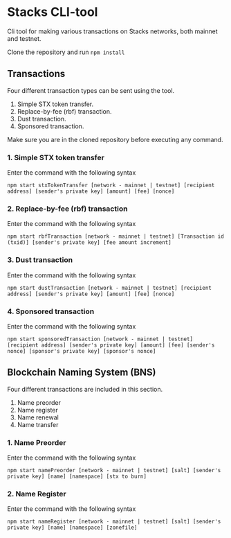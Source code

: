 # Stacks CLI-tool

Cli tool for making various transactions on Stacks networks, both mainnet and testnet.

Clone the repository and run `npm install`

## Transactions

Four different transaction types can be sent using the tool.

1. Simple STX token transfer.
2. Replace-by-fee (rbf) transaction.
3. Dust transaction.
4. Sponsored transaction.

Make sure you are in the cloned repository before executing any command.

### 1. Simple STX token transfer

Enter the command with the following syntax

`npm start stxTokenTransfer [network - mainnet | testnet] [recipient address] [sender's private key] [amount] [fee] [nonce]`

### 2. Replace-by-fee (rbf) transaction

Enter the command with the following syntax

`npm start rbfTransaction [network - mainnet | testnet] [Transaction id (txid)] [sender's private key] [fee amount increment]`

### 3. Dust transaction

Enter the command with the following syntax

`npm start dustTransaction [network - mainnet | testnet] [recipient address] [sender's private key] [amount] [fee] [nonce]`

### 4. Sponsored transaction

Enter the command with the following syntax

`npm start sponsoredTransaction [network - mainnet | testnet] [recipient address] [sender's private key] [amount] [fee] [sender's nonce] [sponsor's private key] [sponsor's nonce]`

## Blockchain Naming System (BNS)

Four different transactions are included in this section.

1. Name preorder
2. Name register
3. Name renewal
4. Name transfer

### 1. Name Preorder

Enter the command with the following syntax

`npm start namePreorder [network - mainnet | testnet] [salt] [sender's private key] [name] [namespace] [stx to burn]`

### 2. Name Register

Enter the command with the following syntax

`npm start nameRegister [network - mainnet | testnet] [salt] [sender's private key] [name] [namespace] [zonefile]`
